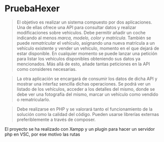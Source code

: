 # PruebaHexer
>El objetivo es realizar un sistema compuesto por dos aplicaciones. Una de ellas ofrece una API para consultar datos y 
>realizar modificaciones sobre vehículos. Debe permitir añadir un coche indicando al menos *marca, modelo, color y matrícula*. 
>También se puede *rematricular* el vehículo, asignando una nueva matrícula a un vehículo existente y vender un vehículo, momento 
>en el que dejará de estar disponible. En cualquier momento se puede lanzar una petición para listar los vehículos disponibles 
>obteniendo sus datos ya mencionados. Más allá de esto, añade tantas peticiones en la API como consideres necesarias.

>La otra aplicación se encargará de consumir los datos de dicha API y mostrar una interfaz sencilla dichas operaciones. 
>Se podrá ver un listado de los vehículos, acceder a los detalles del mismo, donde se debe ver una fotografía del mismo, 
>marcar un vehículo como vendido o rematricularlo.

>Debe realizarse en PHP y se valorará tanto el funcionamiento de la solución como la calidad del código. Pueden usarse 
>librerías externas preferiblemente a través de composer.

El proyecto se ha realizado con Xampp y un plugin para hacer un servidor php en VSC, por ese motivo las rutas

